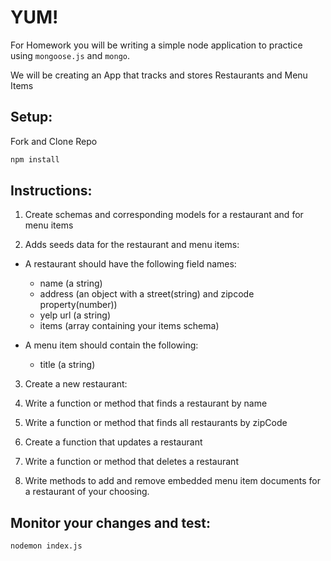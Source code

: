 # YUM!

For Homework you will be writing a simple node application to practice using `mongoose.js` and `mongo`.

We will be creating an App that tracks and stores Restaurants and Menu Items

## Setup:

Fork and Clone Repo

```bash
npm install
```

## Instructions:

1. Create schemas and corresponding models for a restaurant and for menu items

2. Adds seeds data for the restaurant and menu items:

  - A restaurant should have the following field names:

    * name (a string)
    * address (an object with a street(string) and zipcode property(number))
    * yelp url (a string)
    * items (array containing your items schema)

  - A menu item should contain the following:

    * title (a string)

3. Create a new restaurant:
  

4. Write a function or method that finds a restaurant by name

5. Write a function or method that finds all restaurants by zipCode

6. Create a function that updates a restaurant  

7. Write a function or method that deletes a restaurant

8. Write methods to add and remove embedded menu item documents for a restaurant of your choosing.

## Monitor your changes and test:

```
nodemon index.js
```
